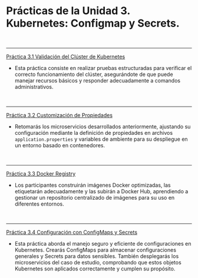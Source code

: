 
# Prácticas de la Unidad 3. Kubernetes: Configmap y Secrets.

<br/>

---
 
[Práctica 3.1 Validación del Clúster de Kubernetes](./README3_1.md)

- Esta práctica consiste en realizar pruebas estructuradas para verificar el correcto funcionamiento del clúster, asegurándote de que puede manejar recursos básicos y responder adecuadamente a comandos administrativos.

<br/>

---

[Práctica 3.2 Customización de Propiedades](./README3_2.md)

- Retomarás los microservicios desarrollados anteriormente, ajustando su configuración mediante la definición de propiedades en archivos `application.properties` y variables de ambiente para su despliegue en un entorno basado en contenedores.

<br/>

---

[Práctica 3.3 Docker Registry](./README3_3.md)

- Los participantes construirán imágenes Docker optimizadas, las etiquetarán adecuadamente y las subirán a Docker Hub, aprendiendo a gestionar un repositorio centralizado de imágenes para su uso en diferentes entornos.

<br/>

---

[Práctica 3.4 Configuración con ConfigMaps y Secrets](./README3_4.md)

- Esta práctica aborda el manejo seguro y eficiente de configuraciones en Kubernetes. Crearás ConfigMaps para almacenar configuraciones generales y Secrets para datos sensibles. También desplegarás los microservicios del caso de estudio, comprobando que estos objetos Kubernetes son aplicados correctamente y cumplen su propósito.